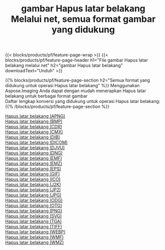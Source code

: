 ﻿---
title: gambar Hapus latar belakang Melalui net, semua format gambar yang didukung 
weight: 3920
url: /id/net/remove-background 
lang: id
langdirlevel: 2
locales: zh-hans,ja,it,ru,de,es,fr,nl,id,lt,pl,pt,vi,tr,ko,zh-hant,ar,hi,th,sv,cs,uk,he
description: Menggunakan Aspose.Imaging Anda dapat dengan mudah Hapus latar belakang gambar Via net
---

{{< blocks/products/pf/feature-page-wrap >}}
{{< blocks/products/pf/feature-page-header h1="File gambar Hapus latar belakang melalui net" h2="gambar Hapus latar belakang" downloadText="Unduh" >}}


{{% blocks/products/pf/feature-page-section  h2="Semua format yang didukung untuk operasi Hapus latar belakang" %}}
Menggunakan Aspose.Imaging Anda dapat dengan mudah menerapkan Hapus latar belakang untuk berbagai format gambar
<br/>
Daftar lengkap konversi yang didukung untuk operasi Hapus latar belakang:
{{% /blocks/products/pf/feature-page-section %}}
<div class="container-fluid productfamilypage bg-gray">
    <div class="convertypes bg-gray agp-content section">
        <div class="container">
		<div class="row other-converters">
		    <div class='col-md-2 other-converter remove-lp remove-rp'><a href="/imaging/id/net/remove-background/apng" >Hapus latar belakang (APNG)</a></div><div class='col-md-2 other-converter remove-lp remove-rp'><a href="/imaging/id/net/remove-background/bmp" >Hapus latar belakang (BMP)</a></div><div class='col-md-2 other-converter remove-lp remove-rp'><a href="/imaging/id/net/remove-background/cdr" >Hapus latar belakang (CDR)</a></div><div class='col-md-2 other-converter remove-lp remove-rp'><a href="/imaging/id/net/remove-background/cmx" >Hapus latar belakang (CMX)</a></div><div class='col-md-2 other-converter remove-lp remove-rp'><a href="/imaging/id/net/remove-background/dib" >Hapus latar belakang (DIB)</a></div><div class='col-md-2 other-converter remove-lp remove-rp'><a href="/imaging/id/net/remove-background/dicom" >Hapus latar belakang (DICOM)</a></div><div class='col-md-2 other-converter remove-lp remove-rp'><a href="/imaging/id/net/remove-background/djvu" >Hapus latar belakang (DJVU)</a></div><div class='col-md-2 other-converter remove-lp remove-rp'><a href="/imaging/id/net/remove-background/dng" >Hapus latar belakang (DNG)</a></div><div class='col-md-2 other-converter remove-lp remove-rp'><a href="/imaging/id/net/remove-background/emf" >Hapus latar belakang (EMF)</a></div><div class='col-md-2 other-converter remove-lp remove-rp'><a href="/imaging/id/net/remove-background/emz" >Hapus latar belakang (EMZ)</a></div><div class='col-md-2 other-converter remove-lp remove-rp'><a href="/imaging/id/net/remove-background/eps" >Hapus latar belakang (EPS)</a></div><div class='col-md-2 other-converter remove-lp remove-rp'><a href="/imaging/id/net/remove-background/gif" >Hapus latar belakang (GIF)</a></div><div class='col-md-2 other-converter remove-lp remove-rp'><a href="/imaging/id/net/remove-background/ico" >Hapus latar belakang (ICO)</a></div><div class='col-md-2 other-converter remove-lp remove-rp'><a href="/imaging/id/net/remove-background/j2k" >Hapus latar belakang (J2K)</a></div><div class='col-md-2 other-converter remove-lp remove-rp'><a href="/imaging/id/net/remove-background/jp2" >Hapus latar belakang (JP2)</a></div><div class='col-md-2 other-converter remove-lp remove-rp'><a href="/imaging/id/net/remove-background/jpg" >Hapus latar belakang (JPG)</a></div><div class='col-md-2 other-converter remove-lp remove-rp'><a href="/imaging/id/net/remove-background/odg" >Hapus latar belakang (ODG)</a></div><div class='col-md-2 other-converter remove-lp remove-rp'><a href="/imaging/id/net/remove-background/otg" >Hapus latar belakang (OTG)</a></div><div class='col-md-2 other-converter remove-lp remove-rp'><a href="/imaging/id/net/remove-background/png" >Hapus latar belakang (PNG)</a></div><div class='col-md-2 other-converter remove-lp remove-rp'><a href="/imaging/id/net/remove-background/svg" >Hapus latar belakang (SVG)</a></div><div class='col-md-2 other-converter remove-lp remove-rp'><a href="/imaging/id/net/remove-background/tga" >Hapus latar belakang (TGA)</a></div><div class='col-md-2 other-converter remove-lp remove-rp'><a href="/imaging/id/net/remove-background/tiff" >Hapus latar belakang (TIFF)</a></div><div class='col-md-2 other-converter remove-lp remove-rp'><a href="/imaging/id/net/remove-background/webp" >Hapus latar belakang (WEBP)</a></div><div class='col-md-2 other-converter remove-lp remove-rp'><a href="/imaging/id/net/remove-background/wmf" >Hapus latar belakang (WMF)</a></div><div class='col-md-2 other-converter remove-lp remove-rp'><a href="/imaging/id/net/remove-background/wmz" >Hapus latar belakang (WMZ)</a></div>
                </div>
        </div>
    </div>
</div>
<br/>
